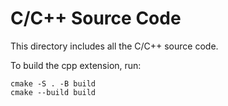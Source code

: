 # C/C++ Source Code

This directory includes all the C/C++ source code.


To build the cpp extension, run:
```
cmake -S . -B build
cmake --build build
```